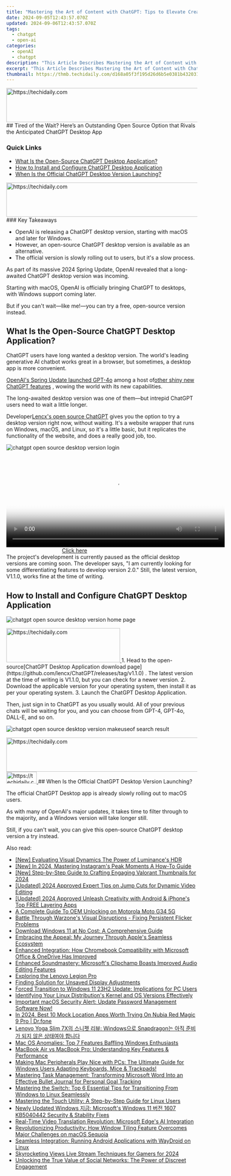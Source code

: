 ```yaml
---
title: "Mastering the Art of Content with ChatGPT: Tips to Elevate Creative Projects"
date: 2024-09-05T12:43:57.070Z
updated: 2024-09-06T12:43:57.070Z
tags:
  - chatgpt
  - open-ai
categories:
  - openAI
  - chatgpt
description: "This Article Describes Mastering the Art of Content with ChatGPT: Tips to Elevate Creative Projects"
excerpt: "This Article Describes Mastering the Art of Content with ChatGPT: Tips to Elevate Creative Projects"
thumbnail: https://thmb.techidaily.com/d168a05f3f195d26d6b5e0381b43203121c261c3de6a774edbf948a46452563c.png
---
```


<!-- affiliate ads begin -->
<a href="https://ephamedtechinc.pxf.io/c/5597632/2136617/26400" target="_top" id="2136617">
  <img src="//a.impactradius-go.com/display-ad/26400-2136617" border="0" alt="https://techidaily.com" width="728" height="90"/>
</a>
<img height="0" width="0" src="https://ephamedtechinc.pxf.io/i/5597632/2136617/26400" style="position:absolute;visibility:hidden;" border="0" />
<!-- affiliate ads end -->
## Tired of the Wait? Here’s an Outstanding Open Source Option that Rivals the Anticipated ChatGPT Desktop App

### Quick Links

* [What Is the Open-Source ChatGPT Desktop Application?](https://www.makeuseof.com/cant-wait-for-the-chatgpt-desktop-app-try-this-open-source-alternative-instead/#what-is-the-open-source-chatgpt-desktop-application)
* [How to Install and Configure ChatGPT Desktop Application](https://www.makeuseof.com/cant-wait-for-the-chatgpt-desktop-app-try-this-open-source-alternative-instead/#how-to-install-and-configure-chatgpt-desktop-application)
* [When Is the Official ChatGPT Desktop Version Launching?](https://www.makeuseof.com/cant-wait-for-the-chatgpt-desktop-app-try-this-open-source-alternative-instead/#when-is-the-official-chatgpt-desktop-version-launching)

<!-- affiliate ads begin -->
<a href="https://ephamedtechinc.pxf.io/c/5597632/2137213/26400" target="_top" id="2137213">
  <img src="//a.impactradius-go.com/display-ad/26400-2137213" border="0" alt="https://techidaily.com" width="728" height="90"/>
</a>
<img height="0" width="0" src="https://ephamedtechinc.pxf.io/i/5597632/2137213/26400" style="position:absolute;visibility:hidden;" border="0" />
<!-- affiliate ads end -->
### Key Takeaways

* OpenAI is releasing a ChatGPT desktop version, starting with macOS and later for Windows.
* However, an open-source ChatGPT desktop version is available as an alternative.
* The official version is slowly rolling out to users, but it's a slow process.

 As part of its massive 2024 Spring Update, OpenAI revealed that a long-awaited ChatGPT desktop version was incoming.

 Starting with macOS, OpenAI is officially bringing ChatGPT to desktops, with Windows support coming later.

 But if you can't wait—like me!—you can try a free, open-source version instead.

## What Is the Open-Source ChatGPT Desktop Application?

 ChatGPT users have long wanted a desktop version. The world's leading generative AI chatbot works great in a browser, but sometimes, a desktop app is more convenient.

[OpenAI's Spring Update launched GPT-4o](https://www.makeuseof.com/how-gpt-4o-works-is-it-free/) among a host of[other shiny new ChatGPT features](https://www.makeuseof.com/chatgpt-new-features-spring-update/) , wowing the world with its new capabilities.

 The long-awaited desktop version was one of them—but intrepid ChatGPT users need to wait a little longer.

 Developer[Lencx's open source ChatGPT](https://github.com/lencx/ChatGPT) gives you the option to try a desktop version right now, without waiting. It's a website wrapper that runs on Windows, macOS, and Linux, so it's a little basic, but it replicates the functionality of the website, and does a really good job, too.

![chatgpt open source desktop version login](https://static1.makeuseofimages.com/wordpress/wp-content/uploads/2024/05/chatgpt-open-source-desktop-version-login.jpg)

<!-- affiliate ads begin -->
<span id="1982456">
					<video width="576" height="240" style="cursor:pointer"
           poster="//a.impactradius-go.com/display-clicktoplayimage/1982456.png"
           onclick="if(!this.playClicked){this.play();this.setAttribute('controls',true);this.playClicked=true;}">
	   <source src="//a.impactradius-go.com/display-ad/22993-1982456">
	   <img src="//a.impactradius-go.com/display-clicktoplayimage/1982456.png" style="border: none; height: 100%; width: 100%; object-fit: contain">
	</video>
	<div style="width:360px;text-align:center"><a href="javascript:window.open(decodeURIComponent('https%3A%2F%2Fhomestyler.sjv.io%2Fc%2F5597632%2F1982456%2F22993'), '_blank');void(0);">Click here</a></div>
</span>
<img height="0" width="0" src="https://imp.pxf.io/i/5597632/1982456/22993" style="position:absolute;visibility:hidden;" border="0" />
<!-- affiliate ads end -->
 The project's development is currently paused as the official desktop versions are coming soon. The developer says, "I am currently looking for some differentiating features to develop version 2.0." Still, the latest version, V1.1.0, works fine at the time of writing.

## How to Install and Configure ChatGPT Desktop Application

![chatgpt open source desktop version home page](https://static1.makeuseofimages.com/wordpress/wp-content/uploads/2024/05/chatgpt-open-source-desktop-version-home-page.jpg)

<!-- affiliate ads begin -->
<a href="https://aligracehair.sjv.io/c/5597632/2135413/19272" target="_top" id="2135413">
  <img src="//a.impactradius-go.com/display-ad/19272-2135413" border="0" alt="https://techidaily.com" width="300" height="90"/>
</a>
<img height="0" width="0" src="https://aligracehair.sjv.io/i/5597632/2135413/19272" style="position:absolute;visibility:hidden;" border="0" />
<!-- affiliate ads end -->
1. Head to the open-source[ChatGPT Desktop Application download page](https://github.com/lencx/ChatGPT/releases/tag/v1.1.0) . The latest version at the time of writing is V1.1.0, but you can check for a newer version.
2. Download the applicable version for your operating system, then install it as per your operating system.
3. Launch the ChatGPT Desktop Application.

 Then, just sign in to ChatGPT as you usually would. All of your previous chats will be waiting for you, and you can choose from GPT-4, GPT-4o, DALL-E, and so on.

![chatgpt open source desktop version makeuseof search result](https://static1.makeuseofimages.com/wordpress/wp-content/uploads/2024/05/chatgpt-open-source-desktop-version-makeuseof-search-result.jpg)

<!-- affiliate ads begin -->
<a href="https://appsumo.8odi.net/c/5597632/2137413/7443" target="_top" id="2137413">
  <img src="//a.impactradius-go.com/display-ad/7443-2137413" border="0" alt="https://techidaily.com" width="728" height="90"/>
</a>
<img height="0" width="0" src="https://appsumo.8odi.net/i/5597632/2137413/7443" style="position:absolute;visibility:hidden;" border="0" />
<!-- affiliate ads end -->
<!-- affiliate ads begin -->
<a href="https://25home.pxf.io/c/5597632/2123465/16836" target="_top" id="2123465">
  <img src="//a.impactradius-go.com/display-ad/16836-2123465" border="0" alt="https://techidaily.com" width="80" height="31"/>
</a>
<img height="0" width="0" src="https://25home.pxf.io/i/5597632/2123465/16836" style="position:absolute;visibility:hidden;" border="0" />
<!-- affiliate ads end -->
## When Is the Official ChatGPT Desktop Version Launching?

 The official ChatGPT Desktop app is already slowly rolling out to macOS users.

 As with many of OpenAI's major updates, it takes time to filter through to the majority, and a Windows version will take longer still.

 Still, if you can't wait, you can give this open-source ChatGPT desktop version a try instead.


<ins class="adsbygoogle"
     style="display:block"
     data-ad-format="autorelaxed"
     data-ad-client="ca-pub-7571918770474297"
     data-ad-slot="1223367746"></ins>



<ins class="adsbygoogle"
     style="display:block"
     data-ad-client="ca-pub-7571918770474297"
     data-ad-slot="8358498916"
     data-ad-format="auto"
     data-full-width-responsive="true"></ins>

<span class="atpl-alsoreadstyle">Also read:</span>
<div><ul>
<li><a href="https://fox-info.techidaily.com/new-evaluating-visual-dynamics-the-power-of-luminances-hdr/"><u>[New] Evaluating Visual Dynamics  The Power of Luminance's HDR</u></a></li>
<li><a href="https://instagram-video-recordings.techidaily.com/new-in-2024-mastering-instagrams-peak-moments-a-how-to-guide/"><u>[New] In 2024, Mastering Instagram's Peak Moments  A How-To Guide</u></a></li>
<li><a href="https://youtube-zero.techidaily.com/tep-by-step-guide-to-crafting-engaging-valorant-thumbnails-for-2024/"><u>[New] Step-by-Step Guide to Crafting Engaging Valorant Thumbnails for 2024</u></a></li>
<li><a href="https://facebook-video-footage.techidaily.com/updated-2024-approved-expert-tips-on-jump-cuts-for-dynamic-video-editing/"><u>[Updated] 2024 Approved  Expert Tips on Jump Cuts for Dynamic Video Editing</u></a></li>
<li><a href="https://vp-tips.techidaily.com/updated-2024-approved-unleash-creativity-with-android-and-iphones-top-free-layering-apps/"><u>[Updated] 2024 Approved  Unleash Creativity with Android & iPhone's Top FREE Layering Apps</u></a></li>
<li><a href="https://easy-unlock-android.techidaily.com/a-complete-guide-to-oem-unlocking-on-motorola-moto-g34-5g-by-drfone-android/"><u>A Complete Guide To OEM Unlocking on Motorola Moto G34 5G</u></a></li>
<li><a href="https://win-able.techidaily.com/battle-through-warzones-visual-disruptions-fixing-persistent-flicker-problems/"><u>Battle Through Warzone's Visual Disruptions - Fixing Persistent Flicker Problems</u></a></li>
<li><a href="https://tech-revival.techidaily.com/download-windows-11-at-no-cost-a-comprehensive-guide/"><u>Download Windows 11 at No Cost: A Comprehensive Guide</u></a></li>
<li><a href="https://tech-revival.techidaily.com/embracing-the-appeal-my-journey-through-apples-seamless-ecosystem/"><u>Embracing the Appeal: My Journey Through Apple's Seamless Ecosystem</u></a></li>
<li><a href="https://tech-revival.techidaily.com/enhanced-integration-how-chromebook-compatibility-with-microsoft-office-and-onedrive-has-improved/"><u>Enhanced Integration: How Chromebook Compatibility with Microsoft Office & OneDrive Has Improved</u></a></li>
<li><a href="https://tech-revival.techidaily.com/enhanced-soundmastery-microsofts-clipchamp-boasts-improved-audio-editing-features/"><u>Enhanced Soundmastery: Microsoft's Clipchamp Boasts Improved Audio Editing Features</u></a></li>
<li><a href="https://tech-revival.techidaily.com/exploring-the-lenovo-legion-pro/"><u>Exploring the Lenovo Legion Pro</u></a></li>
<li><a href="https://network-issues.techidaily.com/finding-solution-for-unsaved-display-adjustments/"><u>Finding Solution for Unsaved Display Adjustments</u></a></li>
<li><a href="https://tech-revival.techidaily.com/forced-transition-to-windows-11-23h2-update-implications-for-pc-users/"><u>Forced Transition to Windows 11 23H2 Update: Implications for PC Users</u></a></li>
<li><a href="https://tech-revival.techidaily.com/identifying-your-linux-distributions-kernel-and-os-versions-effectively/"><u>Identifying Your Linux Distribution's Kernel and OS Versions Effectively</u></a></li>
<li><a href="https://tech-revival.techidaily.com/important-macos-security-alert-update-password-management-software-now/"><u>Important macOS Security Alert: Update Password Management Software Now!</u></a></li>
<li><a href="https://fake-location.techidaily.com/in-2024-best-10-mock-location-apps-worth-trying-on-nubia-red-magic-9-pro-drfone-by-drfone-virtual-android/"><u>In 2024, Best 10 Mock Location Apps Worth Trying On Nubia Red Magic 9 Pro | Dr.fone</u></a></li>
<li><a href="https://tech-revival.techidaily.com/lenovo-yoga-slim-7x-windows-snapdragon/"><u>Lenovo Yoga Slim 7X의 스니펫 리뷰: Windows으로 Snapdragon는 아직 준비가 되지 않은 상태여야 합니다</u></a></li>
<li><a href="https://tech-revival.techidaily.com/mac-os-anomalies-top-7-features-baffling-windows-enthusiasts/"><u>Mac OS Anomalies: Top 7 Features Baffling Windows Enthusiasts</u></a></li>
<li><a href="https://tech-revival.techidaily.com/macbook-air-vs-macbook-pro-understanding-key-features-and-performance/"><u>MacBook Air vs MacBook Pro: Understanding Key Features & Performance</u></a></li>
<li><a href="https://tech-revival.techidaily.com/making-mac-peripherals-play-nice-with-pcs-the-ultimate-guide-for-windows-users-adapting-keyboards-mice-and-trackpads/"><u>Making Mac Peripherals Play Nice with PCs: The Ultimate Guide for Windows Users Adapting Keyboards, Mice & Trackpads!</u></a></li>
<li><a href="https://tech-revival.techidaily.com/mastering-task-management-transforming-microsoft-word-into-an-effective-bullet-journal-for-personal-goal-tracking/"><u>Mastering Task Management: Transforming Microsoft Word Into an Effective Bullet Journal for Personal Goal Tracking</u></a></li>
<li><a href="https://tech-revival.techidaily.com/mastering-the-switch-top-6-essential-tips-for-transitioning-from-windows-to-linux-seamlessly/"><u>Mastering the Switch: Top 6 Essential Tips for Transitioning From Windows to Linux Seamlessly</u></a></li>
<li><a href="https://tech-revival.techidaily.com/mastering-the-touch-utility-a-step-by-step-guide-for-linux-users/"><u>Mastering the Touch Utility: A Step-by-Step Guide for Linux Users</u></a></li>
<li><a href="https://tech-revival.techidaily.com/newly-updated-windows-microsofts-windows-11-1607-kb5040442-security-and-stability-fixes/"><u>Newly Updated Windows 지금: Microsoft's Windows 11 버전 1607 KB5040442 Security & Stability Fixes</u></a></li>
<li><a href="https://tech-revival.techidaily.com/real-time-video-translation-revolution-microsoft-edges-ai-integration/"><u>Real-Time Video Translation Revolution: Microsoft Edge's AI Integration</u></a></li>
<li><a href="https://tech-revival.techidaily.com/revolutionizing-productivity-how-window-tiling-feature-overcomes-major-challenges-on-macos-sequoia/"><u>Revolutionizing Productivity: How Window Tiling Feature Overcomes Major Challenges on macOS Sequoia</u></a></li>
<li><a href="https://tech-revival.techidaily.com/seamless-integration-running-android-applications-with-waydroid-on-linux/"><u>Seamless Integration: Running Android Applications with WayDroid on Linux</u></a></li>
<li><a href="https://youtube-data.techidaily.com/cketing-views-live-stream-techniques-for-gamers-for-2024/"><u>Skyrocketing Views  Live Stream Techniques for Gamers for 2024</u></a></li>
<li><a href="https://blog-min.techidaily.com/unlocking-the-true-value-of-social-networks-the-power-of-discreet-engagement/"><u>Unlocking the True Value of Social Networks: The Power of Discreet Engagement</u></a></li>
</ul></div>

